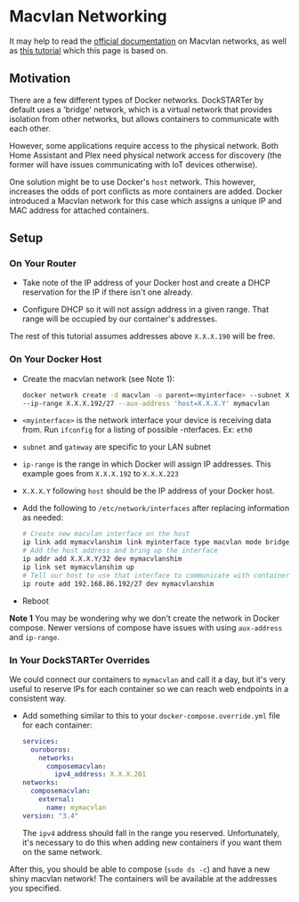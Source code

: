 # Macvlan Networking

It may help to read the [official documentation](https://docs.docker.com/v17.09/engine/userguide/networking/get-started-macvlan/#macvlan-8021q-trunk-bridge-mode-example-usage) on Macvlan networks, as well as [this tutorial](https://blog.oddbit.com/post/2018-03-12-using-docker-macvlan-networks/) which this page is based on.

## Motivation

There are a few different types of Docker networks. DockSTARTer by default uses a 'bridge' network, which is a virtual network that provides isolation from other networks, but allows containers to communicate with each other.

However, some applications require access to the physical network. Both Home Assistant and Plex need physical network access for discovery (the former will have issues communicating with IoT devices otherwise).

One solution might be to use Docker's `host` network. This however, increases the odds of port conflicts as more containers are added. Docker introduced a Macvlan network for this case which assigns a unique IP and MAC address for attached containers.

## Setup

### On Your Router

- Take note of the IP address of your Docker host and create a DHCP reservation for the IP if there isn't one already.

- Configure DHCP so it will not assign address in a given range. That range will be occupied by our container's addresses.

The rest of this tutorial assumes addresses above `X.X.X.190` will be free.

### On Your Docker Host

- Create the macvlan network (see Note 1):

  ```bash
  docker network create -d macvlan -o parent=<myinterface> --subnet X.X.X.0/24 --gateway X.X.X.1
  --ip-range X.X.X.192/27 --aux-address 'host=X.X.X.Y' mymacvlan
  ```

- `<myinterface>` is the network interface your device is receiving data from. Run `ifconfig` for a listing of possible -nterfaces. Ex: `eth0`
- `subnet` and `gateway` are specific to your LAN subnet
- `ip-range` is the range in which Docker will assign IP addresses. This example goes from `X.X.X.192` to `X.X.X.223`
- `X.X.X.Y` following `host` should be the IP address of your Docker host.

- Add the following to `/etc/network/interfaces` after replacing information as needed:

  ```bash
  # Create new macvlan interface on the host
  ip link add mymacvlanshim link myinterface type macvlan mode bridge
  # Add the host address and bring up the interface
  ip addr add X.X.X.Y/32 dev mymacvlanshim
  ip link set mymacvlanshim up
  # Tell our host to use that interface to communicate with containers
  ip route add 192.168.86.192/27 dev mymacvlanshim
  ```

- Reboot

**Note 1** You may be wondering why we don't create the network in Docker compose. Newer versions of compose have issues with using `aux-address` and `ip-range`.

### In Your DockSTARTer Overrides

We could connect our containers to `mymacvlan` and call it a day, but it's very useful to reserve IPs for each container so we can reach web endpoints in a consistent way.

- Add something similar to this to your `docker-compose.override.yml` file for each container:

  ```yaml
  services:
    ouroboros:
      networks:
        composemacvlan:
          ipv4_address: X.X.X.201
  networks:
    composemacvlan:
      external:
        name: mymacvlan
  version: "3.4"
  ```

  The `ipv4` address should fall in the range you reserved.
  Unfortunately, it's necessary to do this when adding new containers if you want them on the same network.

After this, you should be able to compose (`sudo ds -c`) and have a new shiny macvlan network! The containers will be available at the addresses you specified.
